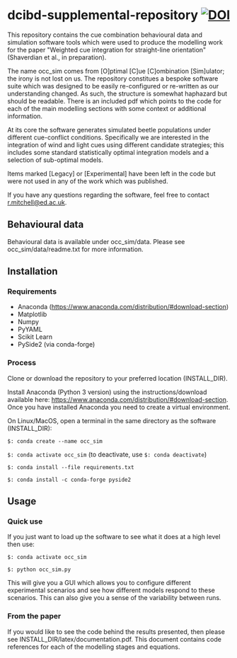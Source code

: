 # dcibd-supplemental-repository [![DOI](https://zenodo.org/badge/431483160.svg)](https://zenodo.org/badge/latestdoi/431483160)

This repository contains the cue combination behavioural data and
simulation software tools which were used to produce the modelling
work for the paper "Weighted cue integration for straight-line orientation"
(Shaverdian et al., in preparation).

The name occ_sim comes from [O]ptimal [C]ue [C]ombination [Sim]ulator;
the irony is not lost on us. The repository constitues a bespoke
software suite which was designed to be easily re-configured or
re-written as our understanding changed. As such, the structure is
somewhat haphazard but should be readable. There is an included pdf
which points to the code for each of the main modelling sections with
some context or additional information.

At its core the software generates simulated beetle populations under
different cue-conflict conditions. Specifically we are interested in
the integration of wind and light cues using different candidate
strategies; this includes some standard statistically optimal
integration models and a selection of sub-optimal models.

Items marked [Legacy] or [Experimental] have been left in the code but
were not used in any of the work which was published.

If you have any questions regarding the software, feel free to contact
r.mitchell@ed.ac.uk.

## Behavioural data

Behavioural data is available under occ_sim/data. Please see
occ_sim/data/readme.txt for more information.

## Installation
### Requirements
- Anaconda (https://www.anaconda.com/distribution/#download-section)
- Matplotlib
- Numpy
- PyYAML
- Scikit Learn
- PySide2 (via conda-forge)

### Process
Clone or download the repository to your preferred location (INSTALL_DIR).

Install Anaconda (Python 3 version) using the instructions/download available
here: https://www.anaconda.com/distribution/#download-section. Once you have
installed Anaconda you need to create a virtual environment.

On Linux/MacOS, open a terminal in the same directory as the software
(INSTALL_DIR):

`$: conda create --name occ_sim`

`$: conda activate occ_sim` (to deactivate, use `$: conda deactivate`)

`$: conda install --file requirements.txt`

`$: conda install -c conda-forge pyside2`

## Usage
### Quick use
If you just want to load up the software to see what it does at a high
level then use:

`$: conda activate occ_sim`

`$: python occ_sim.py`

This will give you a GUI which allows you to configure different
experimental scenarios and see how different models respond to these
scenarios. This can also give you a sense of the variability between
runs.

### From the paper

If you would like to see the code behind the results presented, then
please see INSTALL_DIR/latex/documentation.pdf. This document contains
code references for each of the modelling stages and equations.

